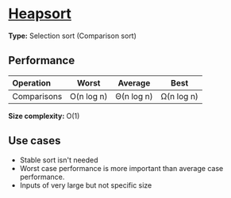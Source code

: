 # [Heapsort](https://en.wikipedia.org/wiki/Heapsort)

**Type:** Selection sort (Comparison sort)

## Performance

| Operation   |   Worst    |  Average   |    Best    |
| :---------- | :--------: | :--------: | :--------: |
| Comparisons | O(n log n) | Θ(n log n) | Ω(n log n) |

**Size complexity:** O(1)

## Use cases

- Stable sort isn't needed
- Worst case performance is more important than average case performance.
- Inputs of very large but not specific size
